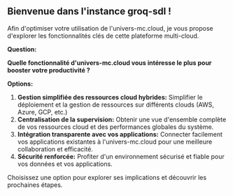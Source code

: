 ##  Bienvenue dans l'instance groq-sdl ! 

Afin d'optimiser votre utilisation de l'univers-mc.cloud, je vous propose d'explorer les fonctionnalités clés de cette plateforme multi-cloud. 

**Question:**  

**Quelle fonctionnalité d'univers-mc.cloud vous intéresse le plus pour booster votre productivité ?**

**Options:**

1. **Gestion simplifiée des ressources cloud hybrides:** Simplifier le déploiement et la gestion de ressources sur différents clouds (AWS, Azure, GCP, etc.)
2. **Centralisation de la supervision:**  Obtenir une vue d'ensemble complète de vos ressources cloud et des performances globales du système.
3. **Intégration transparente avec vos applications:**  Connecter facilement vos applications existantes à l'univers-mc.cloud pour une meilleure collaboration et efficacité.
4. **Sécurité renforcée:** Profiter d'un environnement sécurisé et fiable pour vos données et vos applications.


Choisissez une option pour explorer ses implications et découvrir les prochaines étapes. 
